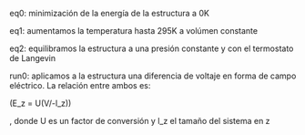 eq0: minimización de la energía de la estructura a 0K

eq1: aumentamos la temperatura hasta 295K a volúmen constante

eq2: equilibramos la estructura a una presión constante y con el termostato de Langevin

run0: aplicamos a la estructura una diferencia de voltaje en forma de campo eléctrico. La relación entre ambos es:

\(E_z = U(V/-l_z)\)

, donde U es un factor de conversión y l_z el tamaño del sistema en z

